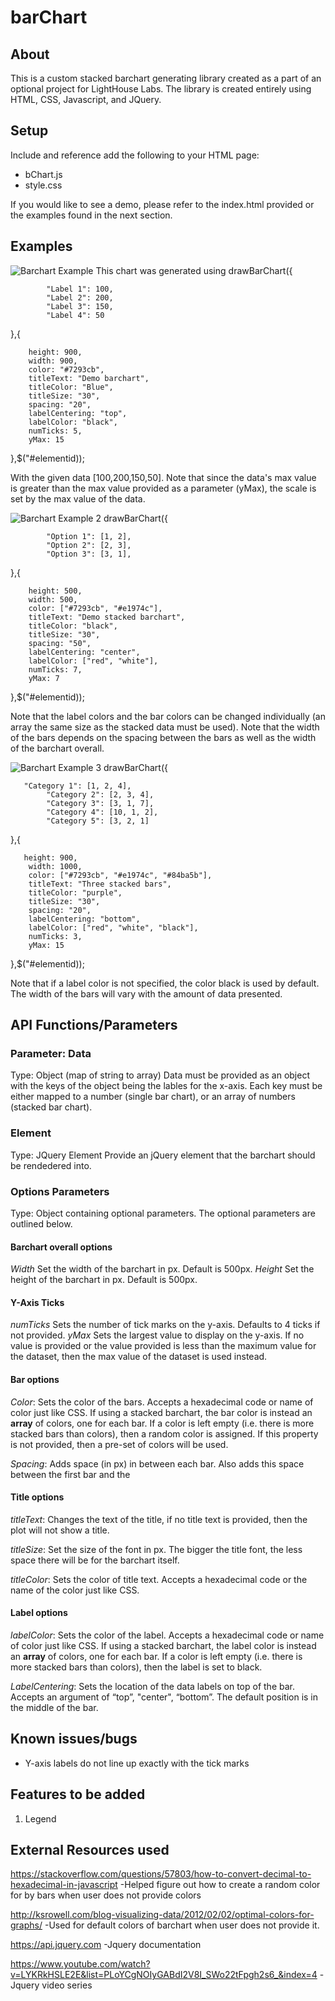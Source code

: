 # barChart
## About
This is a custom stacked barchart generating library created as a part of an optional project for LightHouse Labs. The library is created entirely using HTML, CSS, Javascript, and JQuery. 

## Setup 
Include and reference add the following to your HTML page:
- bChart.js
- style.css

If you would like to see a demo, please refer to the index.html provided or the examples found in the next section.

## Examples

![Barchart Example](screenshots/s1.png?raw=true "Barchart 1")
 This chart was generated using
 drawBarChart({
 
            "Label 1": 100,
            "Label 2": 200,
            "Label 3": 150,
            "Label 4": 50
 
 },{
 
        height: 900,
        width: 900,
        color: "#7293cb",
        titleText: "Demo barchart",
        titleColor: "Blue",
        titleSize: "30",
        spacing: "20",
        labelCentering: "top",
        labelColor: "black",
        numTicks: 5,
        yMax: 15
 
 },$("#elementid));
 
  With the given data [100,200,150,50]. Note that since the data's max value is greater than the max value provided as a parameter (yMax), the scale is set by the max value of the data.


![Barchart Example 2](screenshots/S2.png?raw=true "Barchart 2")
drawBarChart({
 
            "Option 1": [1, 2],
            "Option 2": [2, 3],
            "Option 3": [3, 1],
 
 },{
 
        height: 500,
        width: 500,
        color: ["#7293cb", "#e1974c"],
        titleText: "Demo stacked barchart",
        titleColor: "black",
        titleSize: "30",
        spacing: "50",
        labelCentering: "center",
        labelColor: ["red", "white"],
        numTicks: 7,
        yMax: 7

 
 },$("#elementid));

Note that the label colors and the bar
        colors can be changed individually (an array the same size as the stacked data must be used). Note that the
        width of the bars
        depends on the spacing between the bars as well as the width of the barchart overall.


![Barchart Example 3](screenshots/S3.png?raw=true "Barchart 3")
drawBarChart({

       "Category 1": [1, 2, 4],
            "Category 2": [2, 3, 4],
            "Category 3": [3, 1, 7],
            "Category 4": [10, 1, 2],
            "Category 5": [3, 2, 1]
 
 },{
 
       height: 900,
        width: 1000,
        color: ["#7293cb", "#e1974c", "#84ba5b"],
        titleText: "Three stacked bars",
        titleColor: "purple",
        titleSize: "30",
        spacing: "20",
        labelCentering: "bottom",
        labelColor: ["red", "white", "black"],
        numTicks: 3,
        yMax: 15
 
 },$("#elementid));

 Note that if a label color is not specified, the color black is used by default. The width of the
        bars will vary with the amount of data presented.
## API Functions/Parameters

### Parameter: Data 
Type: Object (map of string to array)
Data must be provided as an object with the keys of the object being the lables for the x-axis. Each key must be either mapped to a number (single bar chart), or an array of numbers (stacked bar chart). 

### Element
Type: JQuery Element
Provide an jQuery element that the barchart should be rendedered into.

### Options Parameters
Type: Object containing optional parameters.
The optional parameters are outlined below.

#### Barchart overall options
*Width*
Set the width of the barchart in px. Default is 500px.
*Height*
Set the height of the barchart in px. Default is 500px.

#### Y-Axis Ticks
*numTicks* Sets the number of tick marks on the y-axis. Defaults to 4 ticks if not provided.
*yMax* Sets the largest value to display on the y-axis. If no value is provided or the value provided is less than the
maximum value for the dataset, then the max value of the dataset is used instead.

#### Bar options
*Color*: Sets the color of the bars. Accepts a hexadecimal code or name of color just like CSS. If using a stacked barchart, the bar color is instead an **array** of colors, one for each bar. If a color is left empty (i.e. there is more stacked bars than colors), then a random color is assigned. If this property is not provided, then a pre-set of colors will be used.

*Spacing*: Adds space (in px) in between each bar. Also adds this space between the first bar and the 

#### Title options

*titleText*: Changes the text of the title, if no title text is provided, then the plot will not show a title.

*titleSize*: Set the size of the font in px. The bigger the title font, the less space there will be for the barchart itself.

*titleColor*: Sets the color of title text. Accepts a hexadecimal code or the name of the color just like CSS.



#### Label options
*labelColor*: Sets the color of the label. Accepts a hexadecimal code or name of color just like CSS. If using a stacked barchart, the label color is instead an **array** of colors, one for each bar. If a color is left empty (i.e. there is more stacked bars than colors), then the label is set to black. 

*LabelCentering*: Sets the location of the data labels on top of the bar. Accepts an argument of “top”, "center", “bottom”. The default position is in the middle of the bar.


## Known issues/bugs
- Y-axis labels do not line up exactly with the tick marks


## Features  to be added
1) Legend

## External Resources used
https://stackoverflow.com/questions/57803/how-to-convert-decimal-to-hexadecimal-in-javascript
-Helped figure out how to create a random color for by bars when user does not provide colors

http://ksrowell.com/blog-visualizing-data/2012/02/02/optimal-colors-for-graphs/
-Used for default colors of barchart when user does not provide it.

https://api.jquery.com
-Jquery documentation

https://www.youtube.com/watch?v=LYKRkHSLE2E&list=PLoYCgNOIyGABdI2V8I_SWo22tFpgh2s6_&index=4
-Jquery video series
